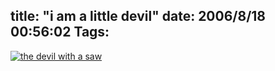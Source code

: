 title: "i am a little devil"
date: 2006/8/18 00:56:02
Tags: 
---
<a title="click here to do the best personality test ever" href="http://www.theboyleastlikelyto.co.uk/quiz/"><img border="0" title="the devil with a saw" src="http://www.theboyleastlikelyto.co.uk/quiz/i_C.gif"/></a>
